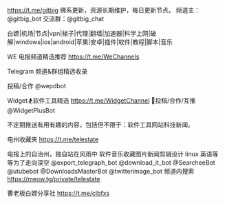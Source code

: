 https://t.me/gitbig
佛系更新，资源长期维护，每日更新节点。
频道主：@gitbig_bot  交流群：@gitbig_chat

白嫖|机场|节点|vpn|梯子|代理|翻墙|加速器|科学上网|破解|windows|ios|android|苹果|安卓|插件|软件|教程|脚本|音乐

WE 电报频道精选推荐
https://t.me/WeChannels

Telegram 频道&群组精选收录 

投稿/合作 @wepdbot


Widget🏂软件工具精选
https://t.me/WidgetChannel
📮投稿/合作/互推 @WidgetPlusBot

不定期推送有用有趣的内容，包括但不限于：软件工具网站科技新闻。


电州收藏夹
https://t.me/telestate

电报上的自治州，独自站在风雨中
软件音乐收藏图片新闻剪辑设计 linux 英语等等为了走向深空
@export_telegraph_bot
@download_it_bot
@SearcheeBot
@utubebot
@DownloadsMasterBot
@twitterimage_bot
频道内搜索
https://meow.tg/private/telestate




曹老板白嫖分享社
https://t.me/clbfxs